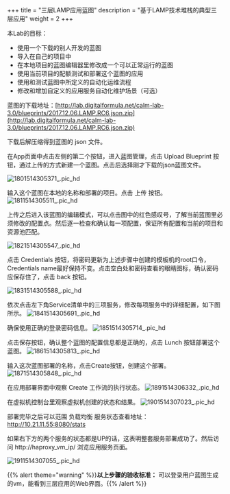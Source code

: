 +++
title = "三层LAMP应用蓝图"
description = "基于LAMP技术堆栈的典型三层应用"
weight = 2
+++

本Lab的目标：
* 使用一个下载的别人开发的蓝图
* 导入在自己的项目中
* 在本地项目的蓝图编辑器里修改成一个可以正常运行的蓝图
* 使用当前项目的配额测试和部署这个蓝图的应用
* 使用和测试蓝图中所定义的自动化运维流程
* 修改和增加自定义的应用服务自动化维护场景（可选）

蓝图的下载地址：[http://lab.digitalformula.net/calm-lab-3.0/blueprints/2017.12.06.LAMP.RC6.json.zip](http://lab.digitalformula.net/calm-lab-3.0/blueprints/2017.12.06.LAMP.RC6.json.zip)

下载后解压缩得到蓝图的 json 文件。

在App页面中点击左侧的第二个按钮，进入蓝图管理，点击 Upload Blueprint 按钮，通过上传的方式新建一个蓝图。点击后选择刚才下载的json蓝图文件。

![1801514305371_.pic_hd](/media/15142875527032/1801514305371_.pic_hd.jpg)

输入这个蓝图在本地的名称和部署的项目。点击 上传 按钮。
![1811514305511_.pic_hd](/media/15142875527032/1811514305511_.pic_hd.jpg)

上传之后进入该蓝图的编辑模式，可以点击图中的红色感叹号，了解当前蓝图里必须修改的配置点。然后逐一检查和确认每一项配置，保证所有配置和当前的项目和资源池匹配。

![1821514305547_.pic_hd](/media/15142875527032/1821514305547_.pic_hd.jpg)

点击 Credentials 按钮，将密码更新为上述步骤中创建的模板机的root口令， Credentials name最好保持不变。点击空白处和密码查看的眼睛图标，确认密码应保存住了，点击 back 按钮。

![1831514305588_.pic_hd](/media/15142875527032/1831514305588_.pic_hd.jpg)

依次点击左下角Service清单中的三项服务，修改每项服务中的详细配置，如下图所示。
![1841514305691_.pic_hd](/media/15142875527032/1841514305691_.pic_hd.jpg)

确保使用正确的登录密码信息。
![1851514305714_.pic_hd](/media/15142875527032/1851514305714_.pic_hd.jpg)

点击保存按钮，确认整个蓝图的配置信息都是正确的，点击 Lunch 按钮部署这个蓝图。
![1861514305813_.pic_hd](/media/15142875527032/1861514305813_.pic_hd.jpg)

输入这次蓝图部署的名称，点击Create按钮，创建这个部署。
![1871514305848_.pic_hd](/media/15142875527032/1871514305848_.pic_hd.jpg)

在应用部署界面中观察 Create 工作流的执行状态。
![1891514306332_.pic_hd](/media/15142875527032/1891514306332_.pic_hd.jpg)

在虚拟机控制台里观察虚拟机创建的状态和结果。
![1901514307023_.pic_hd](/media/15142875527032/1901514307023_.pic_hd.jpg)

部署完毕之后可以范围 负载均衡 服务状态查看地址： http://10.21.11.55:8080/stats 

如果右下方的两个服务的状态都是UP的话，这表明整套服务部署成功了。然后访问 http://haproxy_vm_ip/ 浏览应用服务页面。

![1911514307055_.pic_hd](/media/15142875527032/1911514307055_.pic_hd.jpg)



{{% alert theme="warning" %}}**以上步骤的验收标准：** 可以登录用户蓝图生成的vm，能看到三层应用的Web界面。{{% /alert %}}

